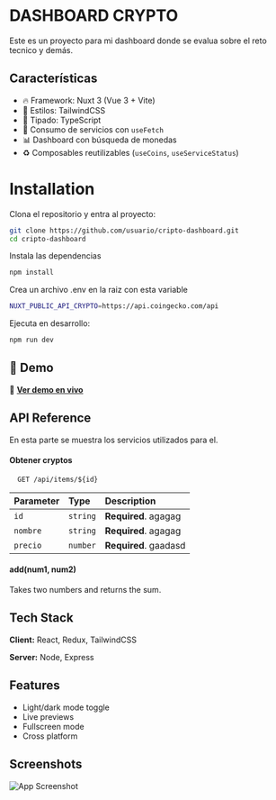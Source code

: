 
# DASHBOARD CRYPTO

Este es un proyecto para mi dashboard donde se evalua sobre el reto tecnico y demás.


## Características
- 🔥 Framework: Nuxt 3 (Vue 3 + Vite)
- 🎨 Estilos: TailwindCSS
- 🔐 Tipado: TypeScript
- 🔁 Consumo de servicios con `useFetch`
- 📊 Dashboard con búsqueda de monedas
- ♻️ Composables reutilizables (`useCoins`, `useServiceStatus`)


# Installation

Clona el repositorio y entra al proyecto:

```bash
git clone https://github.com/usuario/cripto-dashboard.git
cd cripto-dashboard
```
Instala las dependencias
```bash
npm install
```
Crea un archivo .env en la raiz con esta variable
```bash
NUXT_PUBLIC_API_CRYPTO=https://api.coingecko.com/api
```
Ejecuta en desarrollo:
```bash
npm run dev
```
## 🔗 Demo

🎯 **[Ver demo en vivo](https://cripto-dashboard.vercel.app)**


## API Reference
En esta parte se muestra los servicios utilizados para el.
#### Obtener cryptos

```http
  GET /api/items/${id}
```

| Parameter | Type     | Description                       |
| :-------- | :------- | :-------------------------------- |
| `id`      | `string` | **Required**. agagag |
| `nombre`      | `string` | **Required**. agagag |
| `precio`      | `number` | **Required**. gaadasd |

#### add(num1, num2)

Takes two numbers and returns the sum.


## Tech Stack

**Client:** React, Redux, TailwindCSS

**Server:** Node, Express


## Features

- Light/dark mode toggle
- Live previews
- Fullscreen mode
- Cross platform


## Screenshots

![App Screenshot](https://res.cloudinary.com/ddq6ilgjr/image/upload/v1750401901/Captura_de_pantalla_2025-06-20_014301_hanylr.png)


